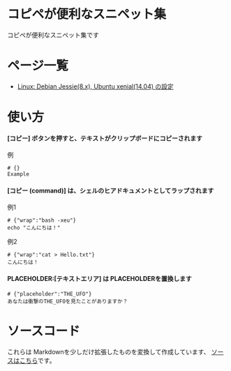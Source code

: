# コピペが便利なスニペット集

コピペが便利なスニペット集です

# ページ一覧

* [Linux: Debian Jessie(8.x), Ubuntu xenial(14.04) の設定](linux_setup-debian-ubuntu.html)

# 使い方

#### [コピー] ボタンを押すと、テキストがクリップボードにコピーされます

例

	# {}
	Example

#### [コピー (command)] は、シェルのヒアドキュメントとしてラップされます

例1

	# {"wrap":"bash -xeu"}
	echo "こんにちは！"

例2

	# {"wrap":"cat > Hello.txt"}
	こんにちは！

#### PLACEHOLDER:[テキストエリア] は PLACEHOLDERを置換します

	# {"placeholder":"THE_UFO"}
	あなたは衝撃のTHE_UFOを見たことがありますか？

# ソースコード

これらは Markdownを少しだけ拡張したものを変換して作成しています、
[ソースはこちら](https://github.com/mamemomonga/linux-setup-snippets)です。
